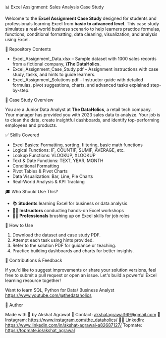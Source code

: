  📊 Excel Assignment: Sales Analysis Case Study

Welcome to the **Excel Assignment Case Study** designed for students and professionals learning Excel from **basic to advanced level**. 
This case study simulates a real-world business scenario to help learners practice formulas, functions, conditional formatting, data cleaning, visualization, and analysis using Excel.



 📁 Repository Contents

- Excel_Assignment_Data.xlsx – Sample dataset with 1000 sales records from a fictional company, **\The DataHolics**.
- Excel_Assignment_Case_Study.pdf – Assignment instructions with case study, tasks, and hints to guide learners.
- Excel_Assignment_Solutions.pdf – Instructor guide with detailed formulas, pivot suggestions, charts, and advanced tasks explained step-by-step.



 🧠 Case Study Overview

You are a Junior Data Analyst at **The DataHolics**, a retail tech company. Your manager has provided you with 2023 sales data to analyze. 
Your job is to clean the data, create insightful dashboards, and identify top-performing employees and products.



 ✅ Skills Covered

- Excel Basics: Formatting, sorting, filtering, basic math functions
- Logical Functions: IF, COUNTIF, SUMIF, AVERAGE, etc.
- Lookup Functions: VLOOKUP, XLOOKUP
- Text & Date Functions: TEXT, YEAR, MONTH
- Conditional Formatting
- Pivot Tables & Pivot Charts
- Data Visualization: Bar, Line, Pie Charts
- Real-World Analysis & KPI Tracking



 🎓 Who Should Use This?

- 📚 **Students** learning Excel for business or data analysis
- 🧑‍🏫 **Instructors** conducting hands-on Excel workshops
- 👩‍💼 **Professionals** brushing up on Excel skills for job roles



 📌 How to Use

1. Download the dataset and case study PDF.
2. Attempt each task using hints provided.
3. Refer to the solution PDF for guidance or teaching.
4. Practice building dashboards and charts for better insights.



 📩 Contributions & Feedback

If you'd like to suggest improvements or share your solution versions, feel free to submit a pull request or open an issue. Let's build a powerful Excel learning resource together!

Want to learn SQL, Python for Data/ Business Analyst
https://www.youtube.com/@thedataholics


 🔗 Author

Made with 💙 by Akshat Agrawal
📧 Contact: akshatagrawal169@gmail.com
📸 Instagram: https://www.instagram.com/the_dataholics/
🧑‍💼 LinkedIn: https://www.linkedin.com/in/akshat-agrawal-a82687127/
Topmate: https://topmate.io/akshat_agrawal



